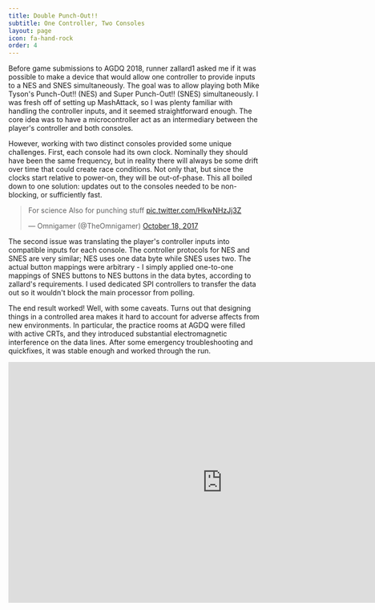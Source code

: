 ```yaml
---
title: Double Punch-Out!!
subtitle: One Controller, Two Consoles
layout: page
icon: fa-hand-rock
order: 4
---
```

<span class="image left"><img src="{{ 'assets/images/doublepo_box.png' | relative_url }}" alt="" /></span>Before game submissions to AGDQ 2018, runner zallard1 asked me if it was possible to make a device that would allow one controller to provide inputs to a NES and SNES simultaneously. The goal was to allow playing both Mike Tyson's Punch-Out!! (NES) and Super Punch-Out!! (SNES) simultaneously. I was fresh off of setting up MashAttack, so I was plenty familiar with handling the controller inputs, and it seemed straightforward enough. The core idea was to have a microcontroller act as an intermediary between the player's controller and both consoles.

However, working with two distinct consoles provided some unique challenges. First, each console had its own clock. Nominally they should have been the same frequency, but in reality there will always be some drift over time that could create race conditions. Not only that, but since the clocks start relative to power-on, they will be out-of-phase. This all boiled down to one solution: updates out to the consoles needed to be non-blocking, or sufficiently fast.

<blockquote class="twitter-tweet tw-align-center"><p lang="en" dir="ltr">For science&#13;&#13;Also for punching stuff <a href="https://t.co/HkwNHzJj3Z">pic.twitter.com/HkwNHzJj3Z</a></p>&mdash; Omnigamer (@TheOmnigamer) <a href="https://twitter.com/TheOmnigamer/status/920525304300474368?ref_src=twsrc%5Etfw">October 18, 2017</a></blockquote> <script async src="https://platform.twitter.com/widgets.js" charset="utf-8"></script>

The second issue was translating the player's controller inputs into compatible inputs for each console. The controller protocols for NES and SNES are very similar; NES uses one data byte while SNES uses two. The actual button mappings were arbitrary - I simply applied one-to-one mappings of SNES buttons to NES buttons in the data bytes, according to zallard's requirements. I used dedicated SPI controllers to transfer the data out so it wouldn't block the main processor from polling.

The end result worked! Well, with some caveats. Turns out that designing things in a controlled area makes it hard to account for adverse affects from new environments. In particular, the practice rooms at AGDQ were filled with active CRTs, and they introduced substantial electromagnetic interference on the data lines. After some emergency troubleshooting and quickfixes, it was stable enough and worked through the run.

<div class="auto-resizable-iframe"><div style="text-align:left;"><iframe width="854" height="480" src="https://www.youtube.com/embed/NVHTd8faivI?start=1595" frameborder="0" allow="accelerometer; autoplay; encrypted-media; gyroscope; picture-in-picture" allowfullscreen></iframe></div></div>